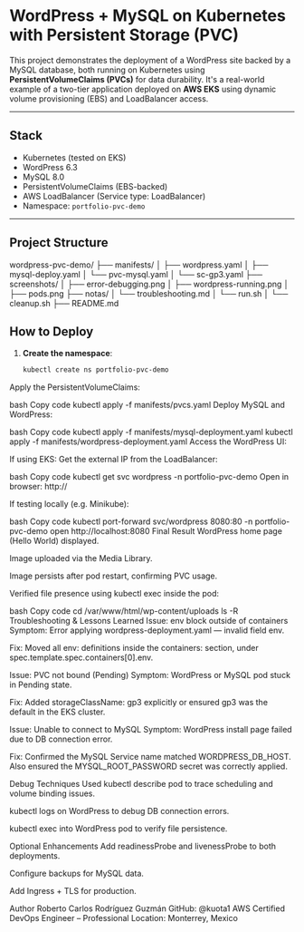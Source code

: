 # WordPress + MySQL on Kubernetes with Persistent Storage (PVC)

This project demonstrates the deployment of a WordPress site backed by a MySQL database, both running on Kubernetes using **PersistentVolumeClaims (PVCs)** for data durability. It's a real-world example of a two-tier application deployed on **AWS EKS** using dynamic volume provisioning (EBS) and LoadBalancer access.

---

##  Stack

- Kubernetes (tested on EKS)
- WordPress 6.3
- MySQL 8.0
- PersistentVolumeClaims (EBS-backed)
- AWS LoadBalancer (Service type: LoadBalancer)
- Namespace: `portfolio-pvc-demo`

---

## Project Structure

wordpress-pvc-demo/
├── manifests/
│ ├── wordpress.yaml
│ ├── mysql-deploy.yaml
│ └── pvc-mysql.yaml
│ └── sc-gp3.yaml
├── screenshots/
│ ├── error-debugging.png
│ ├── wordpress-running.png
│ ├── pods.png
├── notas/
│ └── troubleshooting.md
│ └── run.sh
│ └── cleanup.sh
├── README.md

## How to Deploy

1. **Create the namespace**:
   ```bash
   kubectl create ns portfolio-pvc-demo
Apply the PersistentVolumeClaims:

bash
Copy code
kubectl apply -f manifests/pvcs.yaml
Deploy MySQL and WordPress:

bash
Copy code
kubectl apply -f manifests/mysql-deployment.yaml
kubectl apply -f manifests/wordpress-deployment.yaml
Access the WordPress UI:

If using EKS:
Get the external IP from the LoadBalancer:

bash
Copy code
kubectl get svc wordpress -n portfolio-pvc-demo
Open in browser: http://<EXTERNAL-IP>

If testing locally (e.g. Minikube):

bash
Copy code
kubectl port-forward svc/wordpress 8080:80 -n portfolio-pvc-demo
open http://localhost:8080
Final Result
WordPress home page (Hello World) displayed.

Image uploaded via the Media Library.

Image persists after pod restart, confirming PVC usage.

Verified file presence using kubectl exec inside the pod:

bash
Copy code
cd /var/www/html/wp-content/uploads
ls -R
Troubleshooting & Lessons Learned
Issue: env block outside of containers
Symptom: Error applying wordpress-deployment.yaml — invalid field env.

Fix: Moved all env: definitions inside the containers: section, under spec.template.spec.containers[0].env.

Issue: PVC not bound (Pending)
Symptom: WordPress or MySQL pod stuck in Pending state.

Fix: Added storageClassName: gp3 explicitly or ensured gp3 was the default in the EKS cluster.

Issue: Unable to connect to MySQL
Symptom: WordPress install page failed due to DB connection error.

Fix: Confirmed the MySQL Service name matched WORDPRESS_DB_HOST. Also ensured the MYSQL_ROOT_PASSWORD secret was correctly applied.

Debug Techniques Used
kubectl describe pod to trace scheduling and volume binding issues.

kubectl logs on WordPress to debug DB connection errors.

kubectl exec into WordPress pod to verify file persistence.

Optional Enhancements
Add readinessProbe and livenessProbe to both deployments.

Configure backups for MySQL data.

Add Ingress + TLS for production.

Author
Roberto Carlos Rodríguez Guzmán
GitHub: @kuota1
AWS Certified DevOps Engineer – Professional
Location: Monterrey, Mexico